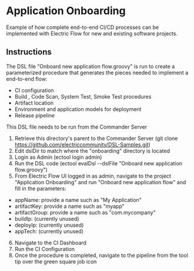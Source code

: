 # Application Onboarding

Example of how complete end-to-end CI/CD processes can be implemented with Electric Flow for new and existing software projects.

## Instructions

The DSL file "Onboard new application flow.groovy" is run to create a parameterized procedure that generates the pieces needed to implement a end-to-end flow:
- CI configuration
- Build , Code Scan, System Test, Smoke Test procedures
- Artifact location
- Environment and application models for deployment
- Release pipeline

This DSL file needs to be run from the Commander Server

1. Retrieve this directory's parent to the Commander Server (git clone https://github.com/electriccommunity/DSL-Samples.git)
2. Edit dslDir to match where the "onboarding" directory is located
3. Login as Admin (ectool login admin)
4. Run the DSL code (ectool evalDsl --dslFile "Onboard new application flow.groovy")
5. From Electric Flow UI logged in as admin, navigate to the project "Application Onboarding" and run "Onboard new application flow" and fill in the parameters:
  - appName: provide a name such as "My Application"
  - artifactKey: provide a name such as "myapp"
  - artifactGroup: provide a name such as "com.mycompany"
  - buildIp: (currently unused)
  - deployIp: (currently unused)
  - appTech: (currently unused)
6. Navigate to the CI Dashboard
7. Run the CI Configuration <Your app name><Your app name>
8. Once the procedure is completed, navigate to the pipeline from the tool tip over the green square job icon


